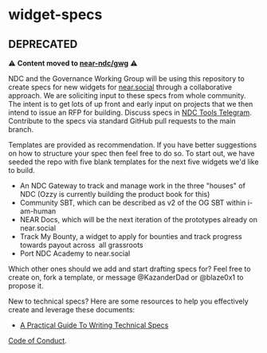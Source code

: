 # widget-specs

## DEPRECATED

⚠️ **Content moved to [near-ndc/gwg](https://github.com/near-ndc/widget-specs)** ⚠️

NDC and the Governance Working Group will be using this repository to create specs for new widgets for [near.social](https://near.social/) through a collaborative approach. We are soliciting input to these specs from whole community. The intent is to get lots of up front and early input on projects that we then intend to issue an RFP for building. Discuss specs in [NDC Tools Telegram](https://t.me/c/1708163325/2318). Contribute to the specs via standard GitHub pull requests to the main branch.

Templates are provided as recommendation. If you have better suggestions on how to structure your spec then feel free to do so. To start out, we have seeded the repo with five blank templates for the next five widgets we'd like to build.

- An NDC Gateway to track and manage work in the three "houses" of NDC (Ozzy is currently building the product book for this)
- Community SBT, which can be described as v2 of the OG SBT within i-am-human
- NEAR Docs, which will be the next iteration of the prototypes already on near.social
- Track My Bounty, a widget to apply for bounties and track progress towards payout across  all grassroots
- Port NDC Academy to near.social

Which other ones should we add and start drafting specs for? Feel free to create on, fork a template, or message @KazanderDad or @blaze0x1 to propose it.

New to technical specs? Here are some resources to help you effectively create and leverage these documents:

- [A Practical Guide To Writing Technical Specs](https://stackoverflow.blog/2020/04/06/a-practical-guide-to-writing-technical-specs/)

[Code of Conduct](https://docs.google.com/document/d/1sqpyXXT0p799o6Tt-T43MGmAjBF--lqi4Do8G-wDVOk/edit?usp=sharing).
